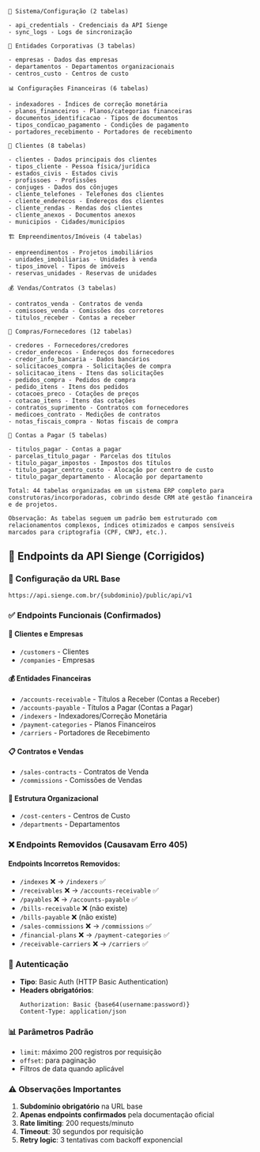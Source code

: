     🔧 Sistema/Configuração (2 tabelas)

    - api_credentials - Credenciais da API Sienge
    - sync_logs - Logs de sincronização

    🏢 Entidades Corporativas (3 tabelas)

    - empresas - Dados das empresas
    - departamentos - Departamentos organizacionais
    - centros_custo - Centros de custo

    📊 Configurações Financeiras (6 tabelas)

    - indexadores - Índices de correção monetária
    - planos_financeiros - Planos/categorias financeiras
    - documentos_identificacao - Tipos de documentos
    - tipos_condicao_pagamento - Condições de pagamento
    - portadores_recebimento - Portadores de recebimento

    👥 Clientes (8 tabelas)

    - clientes - Dados principais dos clientes
    - tipos_cliente - Pessoa física/jurídica
    - estados_civis - Estados civis
    - profissoes - Profissões
    - conjuges - Dados dos cônjuges
    - cliente_telefones - Telefones dos clientes
    - cliente_enderecos - Endereços dos clientes
    - cliente_rendas - Rendas dos clientes
    - cliente_anexos - Documentos anexos
    - municipios - Cidades/municípios

    🏗️ Empreendimentos/Imóveis (4 tabelas)

    - empreendimentos - Projetos imobiliários
    - unidades_imobiliarias - Unidades à venda
    - tipos_imovel - Tipos de imóveis
    - reservas_unidades - Reservas de unidades

    💰 Vendas/Contratos (3 tabelas)

    - contratos_venda - Contratos de venda
    - comissoes_venda - Comissões dos corretores
    - titulos_receber - Contas a receber

    🛒 Compras/Fornecedores (12 tabelas)

    - credores - Fornecedores/credores
    - credor_enderecos - Endereços dos fornecedores
    - credor_info_bancaria - Dados bancários
    - solicitacoes_compra - Solicitações de compra
    - solicitacao_itens - Itens das solicitações
    - pedidos_compra - Pedidos de compra
    - pedido_itens - Itens dos pedidos
    - cotacoes_preco - Cotações de preços
    - cotacao_itens - Itens das cotações
    - contratos_suprimento - Contratos com fornecedores
    - medicoes_contrato - Medições de contratos
    - notas_fiscais_compra - Notas fiscais de compra

    💸 Contas a Pagar (5 tabelas)

    - titulos_pagar - Contas a pagar
    - parcelas_titulo_pagar - Parcelas dos títulos
    - titulo_pagar_impostos - Impostos dos títulos
    - titulo_pagar_centro_custo - Alocação por centro de custo
    - titulo_pagar_departamento - Alocação por departamento

    Total: 44 tabelas organizadas em um sistema ERP completo para
    construtoras/incorporadoras, cobrindo desde CRM até gestão financeira
    e de projetos.

    Observação: As tabelas seguem um padrão bem estruturado com
    relacionamentos complexos, índices otimizados e campos sensíveis
    marcados para criptografia (CPF, CNPJ, etc.).

## 📡 **Endpoints da API Sienge (Corrigidos)**

### **🔧 Configuração da URL Base**

```
https://api.sienge.com.br/{subdominio}/public/api/v1
```

### **✅ Endpoints Funcionais (Confirmados)**

#### **👥 Clientes e Empresas**

- `/customers` - Clientes
- `/companies` - Empresas

#### **💰 Entidades Financeiras**

- `/accounts-receivable` - Títulos a Receber (Contas a Receber)
- `/accounts-payable` - Títulos a Pagar (Contas a Pagar)
- `/indexers` - Indexadores/Correção Monetária
- `/payment-categories` - Planos Financeiros
- `/carriers` - Portadores de Recebimento

#### **📋 Contratos e Vendas**

- `/sales-contracts` - Contratos de Venda
- `/commissions` - Comissões de Vendas

#### **🏢 Estrutura Organizacional**

- `/cost-centers` - Centros de Custo
- `/departments` - Departamentos

### **❌ Endpoints Removidos (Causavam Erro 405)**

#### **Endpoints Incorretos Removidos:**

- `/indexes` ❌ → `/indexers` ✅
- `/receivables` ❌ → `/accounts-receivable` ✅
- `/payables` ❌ → `/accounts-payable` ✅
- `/bills-receivable` ❌ (não existe)
- `/bills-payable` ❌ (não existe)
- `/sales-commissions` ❌ → `/commissions` ✅
- `/financial-plans` ❌ → `/payment-categories` ✅
- `/receivable-carriers` ❌ → `/carriers` ✅

### **🔑 Autenticação**

- **Tipo**: Basic Auth (HTTP Basic Authentication)
- **Headers obrigatórios**:
  ```
  Authorization: Basic {base64(username:password)}
  Content-Type: application/json
  ```

### **📊 Parâmetros Padrão**

- `limit`: máximo 200 registros por requisição
- `offset`: para paginação
- Filtros de data quando aplicável

### **⚠️ Observações Importantes**

1. **Subdomínio obrigatório** na URL base
2. **Apenas endpoints confirmados** pela documentação oficial
3. **Rate limiting**: 200 requests/minuto
4. **Timeout**: 30 segundos por requisição
5. **Retry logic**: 3 tentativas com backoff exponencial
